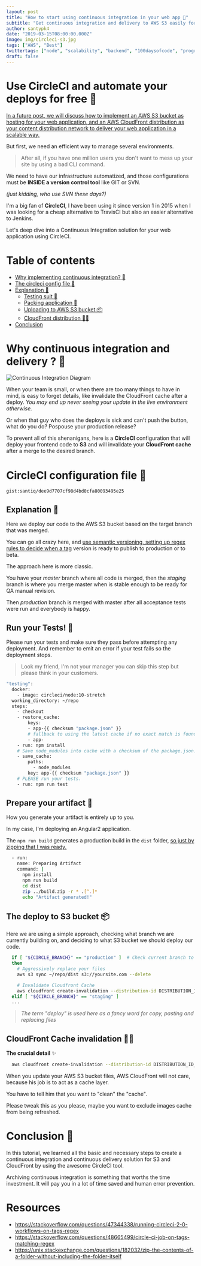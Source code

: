 ```yaml
---
layout: post
title: "How to start using continuous integration in your web app 🚀"
subtitle: "Get continuous integration and delivery to AWS S3 easily for your React or Angular app by using CircleCI"
author: santypk4
date: "2019-03-15T08:00:00.000Z"
image: img/circleci-s3.jpg
tags: ["AWS", "Best"]
twittertags: ["node", "scalability", "backend", "100daysofcode", "programming", "devops", "javascript", "continuousdelivery"]
draft: false
---
```


  # Use CircleCI and automate your deploys for free 🚢

  [In a future post, we will discuss how to implement an AWS S3 bucket as hosting for your web application, and an AWS CloudFront distribution as your content distribution network to deliver your web application in a scalable way.](/s3-cloudfront-angular-react)

  But first, we need an efficient way to manage several environments.

  > After all, if you have one million users you don't want to mess up your site by using a bad CLI command.

  We need to have our infrastructure automatized, and those configurations must be **INSIDE a version control tool** like GIT or SVN.

  _(just kidding, who use SVN these days?)_ 

  I'm a big fan of **CircleCI**, I have been using it since version 1 in 2015 when I was looking for a cheap alternative to TravisCI but also an easier alternative to Jenkins.

  Let's deep dive into a Continuous Integration solution for your web application using CircleCI.

  # Table of contents

  - [Why implementing continuous integration? 🤔](#why)
  - [The circleci config file 🙌](#config)
  - [Explanation 🍿](#explanation)
      - [Testing suit 👮](#tests)
      - [Packing application 🔮](#packing)
      - [Uploading to AWS S3 bucket 📦](#deploy)
      - [CloudFront distribution 🕵️‍♂️](#cache)
  - [Conclusion](#conclusion)

<a name="why"></a>

# Why continuous integration and delivery ? 🤔 

  ![Continuous Integration Diagram](/img/circleci-s3/ci.png)
  
  When your team is small, or when there are too many things to have in mind, is easy to forget details, like invalidate the CloudFront cache after a deploy. 
  _You may end up never seeing your update in the live environment otherwise._

  Or when that guy who does the deploys is sick and can't push the button, what do you do? Pospouse your production release?

  To prevent all of this shenanigans, here is a **CircleCI** configuration that will deploy 
  your frontend code to **S3** and will invalidate your **CloudFront cache** after a merge to the desired branch.

<a name="config"></a>  

  # CircleCI configuration file 🙌

  `gist:santiq/dee9d7707cf98d4bd0cfa80093495e25`

<a name="explanation"></a>

  ## Explanation 🍿

  Here we deploy our code to the AWS S3 bucket based on the target branch that was merged.

  You can go all crazy here, and [use semantic versioning, setting up regex rules to decide when a tag](https://stackoverflow.com/questions/48665499/circle-ci-job-on-tags-matching-regex) version is ready to publish to production or to beta.

  The approach here is more classic.

  You have your _master_ branch where all code is merged, then the _staging_ branch is where you merge master when is stable enough to be ready for QA manual revision.

  Then _production_ branch is merged with master after all acceptance tests were run and everybody is happy.

<a name="tests"></a>

  ## Run your Tests! 👮

  Please run your tests and make sure they pass before attempting any deployment.
  And remember to emit an error if your test fails so the deployment stops.

  > Look my friend, I'm not your manager you can skip this step but please think in your customers.

  ```bash
  "testing":
    docker:
      - image: circleci/node:10-stretch
    working_directory: ~/repo
    steps:
      - checkout
      - restore_cache:
          keys:
          - app-{{ checksum "package.json" }}
          # fallback to using the latest cache if no exact match is found.
          - app-
      - run: npm install
      # Save node_modules into cache with a checksum of the package.json.
      - save_cache:
          paths:
            - node_modules
          key: app-{{ checksum "package.json" }}
      # PLEASE run your tests.
      - run: npm run test 
  ```

<a name="packing"></a>

  ## Prepare your artifact 🔮

  How you generate your artifact is entirely up to you.

  In my case, I'm deploying an Angular2 application.

  The `npm run build` generates a production build in the `dist` folder, [so just by zipping that I was ready.](https://unix.stackexchange.com/questions/182032/zip-the-contents-of-a-folder-without-including-the-folder-itself)

  ```bash
    - run:
      name: Preparing Artifact
      command: |
        npm install
        npm run build 
        cd dist       
        zip ../build.zip -r * .[^.]*
        echo "Artifact generated!"
  ```

<a name="deploy"></a>

  ## The deploy to S3 bucket 📦

  Here we are using a simple approach, checking what branch we are currently building on, and deciding to what S3 bucket we should deploy our code.

  ```bash
    if [ "${CIRCLE_BRANCH}" == "production" ]  # Check current branch to decide to which S3 bucket deploy.
    then
      # Aggressively replace your files
      aws s3 sync ~/repo/dist s3://yoursite.com --delete  

      # Invalidate Cloudfront Cache
      aws cloudfront create-invalidation --distribution-id DISTRIBUTION_ID_YOUR_SITE_PRODUCTION --paths /\* 
    elif [ "${CIRCLE_BRANCH}" == "staging" ]
    ...
  ```

  > _The term "deploy" is used here as a fancy word for copy, pasting and replacing files_

<a name="cache"></a>

  ## CloudFront Cache invalidation 🕵️‍♂️
  
  **The crucial detail** ✨

  ```bash
    aws cloudfront create-invalidation --distribution-id DISTRIBUTION_ID_YOUR_SITE_PRODUCTION --paths /\*
  ```

  When you update your AWS S3 bucket files, AWS CloudFront will not care, because his job is to act as a cache layer.

  You have to tell him that you want to "clean" the "cache".

  Please tweak this as you please, maybe you want to exclude images cache from being refreshed.

<a name="conclusion"></a>

# Conclusion 🎉

  In this tutorial, we learned all the basic and necessary steps to create a continuous integration and continuous delivery solution for S3 and CloudFront by using the awesome CircleCI tool.
  
  Archiving continuous integration is something that worths the time investment.
  It will pay you in a lot of time saved and human error prevention.

# Resources

- https://stackoverflow.com/questions/47344338/running-circleci-2-0-workflows-on-tags-regex
- https://stackoverflow.com/questions/48665499/circle-ci-job-on-tags-matching-regex
- https://unix.stackexchange.com/questions/182032/zip-the-contents-of-a-folder-without-including-the-folder-itself